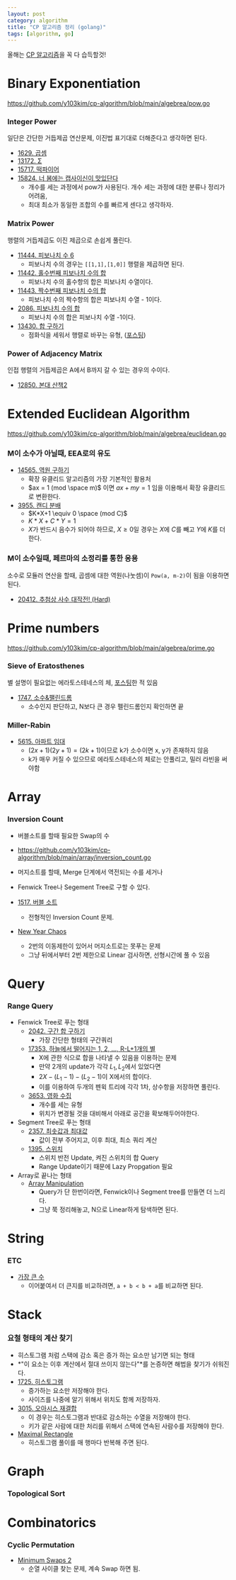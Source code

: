 ```yaml
---
layout: post
category: algorithm
title: "CP 알고리즘 정리 (golang)"
tags: [algorithm, go]
---
```


올해는 [CP 알고리즘](https://cp-algorithms.com)을 꼭 다 습득할것!

# Binary Exponentiation

<https://github.com/y103kim/cp-algorithm/blob/main/algebrea/pow.go>

### Integer Power

일단은 간단한 거듭제곱 연산문제, 이진법 표기대로 더해준다고 생각하면 된다.

- [1629. 곱셈](https://www.acmicpc.net/problem/1629)
- [13172. Σ](https://www.acmicpc.net/problem/13272)
- [15717. 떡파이어](https://www.acmicpc.net/problem/15717)
- [15824. 너 봄에는 캡사이신이 맛있단다](https://www.acmicpc.net/problem/15824)
  - 개수를 세는 과정에서 pow가 사용된다. 개수 세는 과정에 대한 분류나 정리가 어려움,
  - 최대 최소가 동일한 조합의 수를 빠르게 센다고 생각하자.

### Matrix Power

행렬의 거듭제곱도 이진 제곱으로 손쉽게 풀린다.

- [11444. 피보나치 수 6](https://www.acmicpc.net/problem/11444)
  - 피보나치 수의 경우는 `[[1,1],[1,0]]` 행렬을 제곱하면 된다.
- [11442. 홀수번째 피보나치 수의 합](https://www.acmicpc.net/problem/11442)
  - 피보나치 수의 홀수항의 합은 피보나치 수열이다.
- [11443. 짝수번째 피보나치 수의 합](https://www.acmicpc.net/problem/11443)
  - 피보나치 수의 짝수항의 합은 피보나치 수열 - 1이다.
- [2086. 피보나치 수의 합](https://www.acmicpc.net/problem/2086)
  - 피보나치 수의 합은 피보나치 수열 -1이다.
- [13430. 합 구하기](https://www.acmicpc.net/problem/13430)
  - 점화식을 세워서 행렬로 바꾸는 유형, ([포스팅](https://doocong.com/algorithm/matrix-dp/))

### Power of Adjacency Matrix

인접 행렬의 거듭제곱은 A에서 B까지 갈 수 있는 경우의 수이다.

- [12850. 본대 산책2](https://www.acmicpc.net/problem/12850)

# Extended Euclidean Algorithm

<https://github.com/y103kim/cp-algorithm/blob/main/algebrea/euclidean.go>

### M이 소수가 아닐때, EEA로의 유도

- [14565. 역원 구하기](https://www.acmicpc.net/problem/14565)
  - 확장 유클리드 알고리즘의 가장 기본적인 활용처
  - $ax = 1 (mod \space m)$ 이면 $ax + my = 1$ 임을 이용해서 확장 유클리드로 변환한다.
- [3955. 캔디 분배](https://www.acmicpc.net/problem/3955)
  - $K*X+1 \equiv 0 \space (mod C)$
  - $K*X + C*Y = 1$
  - $X$가 반드시 음수가 되어야 하므로, $X \ge 0$일 경우는 $X$에 $C$를 빼고 $Y$에 $K$를 더한다.

### M이 소수일때, 페르마의 소정리를 통한 응용

소수로 모듈러 연산을 할때, 곱셈에 대한 역원(나눗셈)이 `Pow(a, m-2)`이 됨을 이용하면 된다.

- [20412. 추첨상 사수 대작전! (Hard)](https://www.acmicpc.net/problem/20412)

# Prime numbers

<https://github.com/y103kim/cp-algorithm/blob/main/algebrea/prime.go>

### Sieve of Eratosthenes

별 설명이 필요없는 에라토스테네스의 체, [포스팅](https://doocong.com/algorithm/sieve-of-eratosthenes/)한 적 있음

- [1747. 소수&팰린드롬](https://www.acmicpc.net/problem/1747)
  - 소수인지 판단하고, N보다 큰 경우 펠린드롬인지 확인하면 끝

### Miller-Rabin

- [5615. 아파트 임대](https://www.acmicpc.net/problem/5615)
  - $(2x + 1)(2y + 1) = (2k + 1)$이므로 k가 소수이면 x, y가 존재하지 않음
  - k가 매우 커질 수 있으므로 에라토스테네스의 체로는 안풀리고, 밀러 라빈을 써야함


# Array

### Inversion Count

- 버블소트를 할때 필요한 Swap의 수
- <https://github.com/y103kim/cp-algorithm/blob/main/array/inversion_count.go>
- 머지소트를 할때, Merge 단계에서 역전되는 수를 세거나
- Fenwick Tree나 Segement Tree로 구할 수 있다.

- [1517. 버블 소트](https://www.acmicpc.net/problem/1517)
  - 전형적인 Inversion Count 문제. 
- [New Year Chaos](https://www.hackerrank.com/challenges/new-year-chaos)
  - 2번의 이동제한이 있어서 머지소트로는 못푸는 문제
  - 그냥 뒤에서부터 2번 제한으로 Linear 검사하면, 선형시간에 풀 수 있음

# Query

### Range Query

- Fenwick Tree로 푸는 형태
  - [2042. 구간 합 구하기](https://www.acmicpc.net/problem/2042)
    - 가장 간단한 형태의 구간쿼리
  - [17353. 하늘에서 떨어지는 1, 2, ..., R-L+1개의 별](https://www.acmicpc.net/problem/17353)
    - X에 관한 식으로 합을 나타낼 수 있음을 이용하는 문제
    - 만약 2개의 update가 각각 $L_1, L_2$에서 있었다면
    - $2X - (L_1-1) - (L_2-1)$이 X에서의 합이다.
    - 이를 이용하여 두개의 펜윅 트리에 각각 1차, 상수항을 저장하면 풀린다.
  - [3653. 영화 수집](https://www.acmicpc.net/problem/3653)
    - 개수를 세는 유형
    - 위치가 변경될 것을 대비해서 아래로 공간을 확보해두어야한다.
- Segment Tree로 푸는 형태
  - [2357. 최솟값과 최대값](https://www.acmicpc.net/problem/2357)
    - 값이 전부 주어지고, 이후 최대, 최소 쿼리 계산
  - [1395. 스위치](https://www.acmicpc.net/problem/1395)
    - 스위치 반전 Update, 켜진 스위치의 합 Query
    - Range Update이기 때문에 Lazy Propgation 필요
- Array로 끝나는 형태
  - [Array Manipulation](https://www.hackerrank.com/challenges/crush)
    - Query가 단 한번이라면, Fenwick이나 Segment tree를 만들면 더 느리다.
    - 그냥 쭉 정리해놓고, N으로 Linear하게 탐색하면 된다.

# String

### ETC

- [가장 큰 수](https://programmers.co.kr/learn/courses/30/lessons/42746)
  - 이어붙여서 더 큰지를 비교하려면, `a + b < b + a`를 비교하면 된다.

# Stack

### 요철 형태의 계산 찾기

- 히스토그램 처럼 스택에 감소 혹은 증가 하는 요소만 남기면 되는 형태
- *"이 요소는 이후 계산에서 절대 쓰이지 않는다"*를 논증하면 해법을 찾기가 쉬워진다.
- [1725. 히스토그램](https://www.acmicpc.net/problem/1725)
  - 증가하는 요소만 저장해야 한다.
  - 사이즈를 나중에 알기 위해서 위치도 함께 저장하자.
- [3015. 오아시스 재결합](https://www.acmicpc.net/problem/3015)
  - 이 경우는 히스토그램과 반대로 감소하는 수열을 저장해야 한다.
  - 키가 같은 사람에 대한 처리를 위해서 스택에 연속된 사람수를 저장해야 한다.
- [Maximal Rectangle](https://leetcode.com/problems/maximal-rectangle/)
  - 히스토그램 풀이를 매 행마다 반복해 주면 된다.

# Graph

### Topological Sort


# Combinatorics

### Cyclic Permutation

- [Minimum Swaps 2](https://www.hackerrank.com/challenges/minimum-swaps-2)
  - 순열 사이클 찾는 문제, 계속 Swap 하면 됨.
